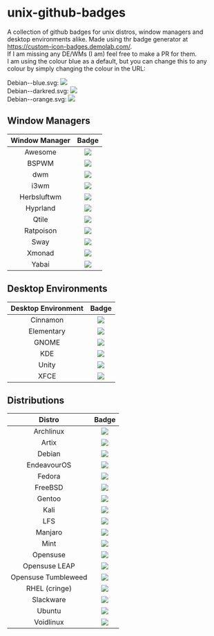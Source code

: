 # unix-github-badges
A collection of github badges for unix distros, window managers and desktop environments alike. Made using thr badge generator at https://custom-icon-badges.demolab.com/. \
If I am missing any DE/WMs (I am) feel free to make a PR for them. \
I am using the colour blue as a default, but you can change this to any colour by simply changing the colour in the URL:

Debian--blue.svg: ![](https://custom-icon-badges.demolab.com/badge/Debian--blue.svg?logo=debian-red)\
Debian--darkred.svg: ![](https://custom-icon-badges.demolab.com/badge/Debian--darkred.svg?logo=debian-red)\
Debian--orange.svg: ![](https://custom-icon-badges.demolab.com/badge/Debian--orange.svg?logo=debian-red)

## Window Managers
| Window Manager | Badge |
|:--------------:|:-----:|
| Awesome | ![](https://custom-icon-badges.demolab.com/badge/awesome--blue.svg?logo=awesome) |
| BSPWM | ![](https://custom-icon-badges.demolab.com/badge/bspwm--blue.svg?logo=bspwm-whitey) |
| dwm | ![](https://custom-icon-badges.demolab.com/badge/dwm--blue.svg?logo=dwm-black) |
| i3wm | ![](https://custom-icon-badges.demolab.com/badge/i3wm--blue.svg?logo=i3) |
| Herbsluftwm | ![](https://custom-icon-badges.demolab.com/badge/Herbsluftwm--blue.svg?logo=herbsluftwm) |
| Hyprland | ![](https://custom-icon-badges.demolab.com/badge/Hyprland--blue.svg?logo=hyprland) |
| Qtile | ![](https://custom-icon-badges.demolab.com/badge/Qtile--blue.svg?logo=qtile) |
| Ratpoison | ![](https://custom-icon-badges.demolab.com/badge/Ratpoison--blue.svg?logo=ratpoison) |
| Sway | ![](https://custom-icon-badges.demolab.com/badge/Sway--blue.svg?logo=sway) |
| Xmonad | ![](https://custom-icon-badges.demolab.com/badge/xmonad--blue.svg?logo=xmonad) |
| Yabai | ![](https://custom-icon-badges.demolab.com/badge/Yabai--blue.svg?logo=yabai) |

## Desktop Environments
| Desktop Environment | Badge |
|:-------------------:|:-----:|
| Cinnamon | ![](https://custom-icon-badges.demolab.com/badge/Cinnamon--blue.svg?logo=cinnamon) |
| Elementary | ![](https://custom-icon-badges.demolab.com/badge/Elementary--blue.svg?logo=elementary-e) |
| GNOME | ![](https://custom-icon-badges.demolab.com/badge/GNOME--blue.svg?logo=gnome-foot) |
| KDE | ![](https://custom-icon-badges.demolab.com/badge/KDE--blue.svg?logo=kde) |
| Unity | ![](https://custom-icon-badges.demolab.com/badge/Unity--blue.svg?logo=unity-de) |
| XFCE | ![](https://custom-icon-badges.demolab.com/badge/XFCE--blue.svg?logo=xfce) |

## Distributions
| Distro | Badge |
|:-------------------:|:-----:|
| Archlinux | ![](https://custom-icon-badges.demolab.com/badge/Arch--blue.svg?logo=archlinux) |
| Artix | ![](https://custom-icon-badges.demolab.com/badge/Artix--blue.svg?logo=artix) |
| Debian | ![](https://custom-icon-badges.demolab.com/badge/Debian--blue.svg?logo=debian-red) |
| EndeavourOS | ![](https://custom-icon-badges.demolab.com/badge/EndeavourOS--purple.svg?logo=endeavouros) |
| Fedora | ![](https://custom-icon-badges.demolab.com/badge/Fedora--blue.svg?logo=fedora-linux) |
| FreeBSD | ![](https://custom-icon-badges.demolab.com/badge/FreeBSD--blue.svg?logo=freebsd-unix) |
| Gentoo | ![](https://custom-icon-badges.demolab.com/badge/Gentoo--blue.svg?logo=gentoo-linux) |
| Kali | ![](https://custom-icon-badges.demolab.com/badge/Kali--blue.svg?logo=kali) |
| LFS | ![](https://custom-icon-badges.demolab.com/badge/LFS--blue.svg?logo=lfs) |
| Manjaro | ![](https://custom-icon-badges.demolab.com/badge/Manjaro--blue.svg?logo=manjaro) |
| Mint | ![](https://custom-icon-badges.demolab.com/badge/Mint--blue.svg?logo=mint) |
| Opensuse | ![](https://custom-icon-badges.demolab.com/badge/openSUSE--blue.svg?logo=opensuse) |
| Opensuse LEAP | ![](https://custom-icon-badges.demolab.com/badge/Leap--blue.svg?logo=leap) |
| Opensuse Tumbleweed | ![](https://custom-icon-badges.demolab.com/badge/Tumbleweed--blue.svg?logo=tumbleweed) |
| RHEL (cringe) | ![](https://custom-icon-badges.demolab.com/badge/RHEL--blue.svg?logo=redhat-cringe) |
| Slackware | ![](https://custom-icon-badges.demolab.com/badge/Slackware--blue.svg?logo=slackware) |
| Ubuntu | ![](https://custom-icon-badges.demolab.com/badge/Ubuntu--blue.svg?logo=ubuntu-new) |
| Voidlinux | ![](https://custom-icon-badges.demolab.com/badge/Void--blue.svg?logo=void) |

